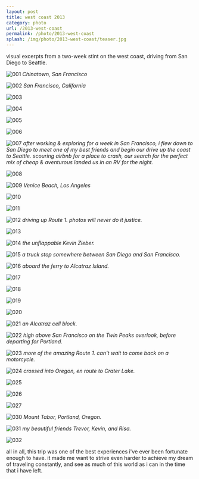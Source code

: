 ```yaml
---
layout: post
title: west coast 2013
category: photo
url: /2013-west-coast
permalink: /photo/2013-west-coast
splash: /img/photo/2013-west-coast/teaser.jpg
---
```


visual excerpts from a two-week stint on the west coast, driving from San Diego to Seattle.


![001](../../img/photo/2013-west-coast/001.jpg)
_Chinatown, San Francisco_

![002](../../img/photo/2013-west-coast/002.jpg)
_San Francisco, California_

![003](../../img/photo/2013-west-coast/003.jpg)

![004](../../img/photo/2013-west-coast/004.jpg)

![005](../../img/photo/2013-west-coast/005.jpg)

![006](../../img/photo/2013-west-coast/006.jpg)

![007](../../img/photo/2013-west-coast/007.jpg)
_after working & exploring for a week in San Francisco, i flew down to San Diego to meet one of my best friends and begin our drive up the coast to Seattle. scouring airbnb for a place to crash, our search for the perfect mix of cheap & aventurous landed us in an RV for the night._

![008](../../img/photo/2013-west-coast/008.jpg)

![009](../../img/photo/2013-west-coast/009.jpg)
_Venice Beach, Los Angeles_

![010](../../img/photo/2013-west-coast/010.jpg)

![011](../../img/photo/2013-west-coast/011.jpg)

![012](../../img/photo/2013-west-coast/012.jpg)
_driving up Route 1. photos will never do it justice._

![013](../../img/photo/2013-west-coast/013.jpg)

![014](../../img/photo/2013-west-coast/014.jpg)
_the unflappable Kevin Zieber._

![015](../../img/photo/2013-west-coast/015.jpg)
_a truck stop somewhere between San Diego and San Francisco._

![016](../../img/photo/2013-west-coast/016.jpg)
_aboard the ferry to Alcatraz Island._

![017](../../img/photo/2013-west-coast/017.jpg)

![018](../../img/photo/2013-west-coast/018.jpg)

![019](../../img/photo/2013-west-coast/019.jpg)

![020](../../img/photo/2013-west-coast/020.jpg)

![021](../../img/photo/2013-west-coast/021.jpg)
_an Alcatraz cell block._

![022](../../img/photo/2013-west-coast/022.jpg)
_high above San Francisco on the Twin Peaks overlook, before departing for Portland._

![023](../../img/photo/2013-west-coast/023.jpg)
_more of the amazing Route 1. can't wait to come back on a motorcycle._

![024](../../img/photo/2013-west-coast/024.jpg)
_crossed into Oregon, en route to Crater Lake._

![025](../../img/photo/2013-west-coast/025.jpg)

![026](../../img/photo/2013-west-coast/026.jpg)

![027](../../img/photo/2013-west-coast/027.jpg)

![030](../../img/photo/2013-west-coast/030.jpg)
_Mount Tabor, Portland, Oregon._

![031](../../img/photo/2013-west-coast/031.jpg)
_my beautiful friends Trevor, Kevin, and Risa._

![032](../../img/photo/2013-west-coast/032.jpg)


all in all, this trip was one of the best experiences i've ever been fortunate enough to have. it made me want to strive even harder to achieve my dream of traveling constantly, and see as much of this world as i can in the time that i have left.